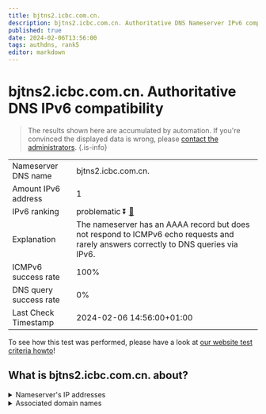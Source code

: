 ```yaml
---
title: bjtns2.icbc.com.cn.
description: bjtns2.icbc.com.cn. Authoritative DNS Nameserver IPv6 compatibility
published: true
date: 2024-02-06T13:56:00
tags: authdns, rank5
editor: markdown
---
```


# bjtns2.icbc.com.cn. Authoritative DNS IPv6 compatibility

> The results shown here are accumulated by automation. If you're convinced the displayed data is wrong, please [contact the administrators](/howto/chat). 
{.is-info}




|   |   |
| - | - |
| Nameserver DNS name | bjtns2.icbc.com.cn.
| Amount IPv6 address | 1
| IPv6 ranking | problematic :arrow_double_down: [🔗](/howto/ranking) |
| Explanation | The nameserver has an AAAA record but does not respond to ICMPv6 echo requests and rarely answers correctly to DNS queries via IPv6. |
| ICMPv6 success rate | 100%|
| DNS query success rate | 0% |
| Last Check Timestamp | 2024-02-06 14:56:00+01:00 |

To see how this test was performed, please have a look at [our website test criteria howto](/howto/testcriteria/authdns)!


## What is bjtns2.icbc.com.cn. about?




<details>
<summary>Nameserver's IP addresses</summary>

240e:604:204:900::fff0

</details>



<details>
<summary>Associated domain names</summary>

www.icbc-ltd.com

</details>
